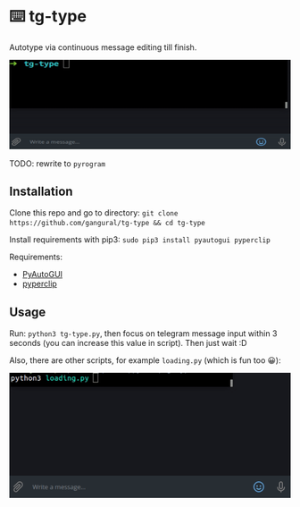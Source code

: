 # ⌨️ tg-type

Autotype via continuous message editing till finish.

![Demo](https://raw.githubusercontent.com/gangural/tg-type/master/demos/tg-type.gif)

TODO: rewrite to `pyrogram`

## Installation

Clone this repo and go to directory: `git clone https://github.com/gangural/tg-type && cd tg-type`

Install requirements with pip3: `sudo pip3 install pyautogui pyperclip`

Requirements:
- [PyAutoGUI](https://pypi.org/project/PyAutoGUI/)
- [pyperclip](https://pypi.org/project/pyperclip/)

## Usage

Run: `python3 tg-type.py`, then focus on telegram message input within 3 seconds (you can increase this value in script). Then just wait :D

Also, there are other scripts, for example `loading.py` (which is fun too 😀):

![Loading.py demo](https://raw.githubusercontent.com/gangural/tg-type/master/demos/loading.gif)
